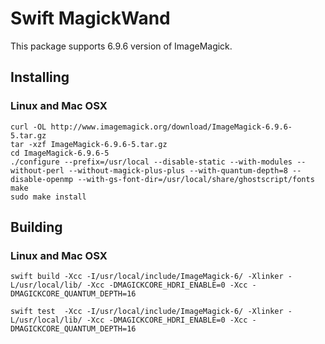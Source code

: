 # Swift MagickWand

This package supports 6.9.6 version of ImageMagick. 


## Installing

### Linux and Mac OSX

```
curl -OL http://www.imagemagick.org/download/ImageMagick-6.9.6-5.tar.gz
tar -xzf ImageMagick-6.9.6-5.tar.gz
cd ImageMagick-6.9.6-5
./configure --prefix=/usr/local --disable-static --with-modules --without-perl --without-magick-plus-plus --with-quantum-depth=8 --disable-openmp --with-gs-font-dir=/usr/local/share/ghostscript/fonts
make
sudo make install
```

## Building

### Linux and Mac OSX

```
swift build -Xcc -I/usr/local/include/ImageMagick-6/ -Xlinker -L/usr/local/lib/ -Xcc -DMAGICKCORE_HDRI_ENABLE=0 -Xcc -DMAGICKCORE_QUANTUM_DEPTH=16

swift test  -Xcc -I/usr/local/include/ImageMagick-6/ -Xlinker -L/usr/local/lib/ -Xcc -DMAGICKCORE_HDRI_ENABLE=0 -Xcc -DMAGICKCORE_QUANTUM_DEPTH=16
```
